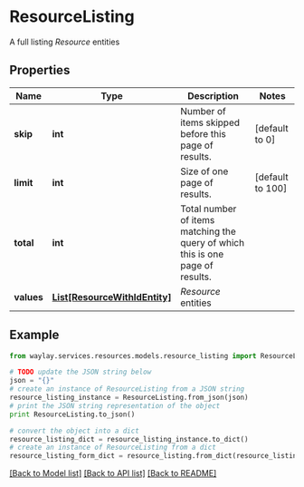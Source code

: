 # ResourceListing

A full listing _Resource_ entities

## Properties

Name | Type | Description | Notes
------------ | ------------- | ------------- | -------------
**skip** | **int** | Number of items skipped before this page of results. | [default to 0]
**limit** | **int** | Size of one page of results. | [default to 100]
**total** | **int** | Total number of items matching the query of which this is one page of results. | 
**values** | [**List[ResourceWithIdEntity]**](ResourceWithIdEntity.md) | _Resource_ entities | 

## Example

```python
from waylay.services.resources.models.resource_listing import ResourceListing

# TODO update the JSON string below
json = "{}"
# create an instance of ResourceListing from a JSON string
resource_listing_instance = ResourceListing.from_json(json)
# print the JSON string representation of the object
print ResourceListing.to_json()

# convert the object into a dict
resource_listing_dict = resource_listing_instance.to_dict()
# create an instance of ResourceListing from a dict
resource_listing_form_dict = resource_listing.from_dict(resource_listing_dict)
```
[[Back to Model list]](../README.md#documentation-for-models) [[Back to API list]](../README.md#documentation-for-api-endpoints) [[Back to README]](../README.md)


